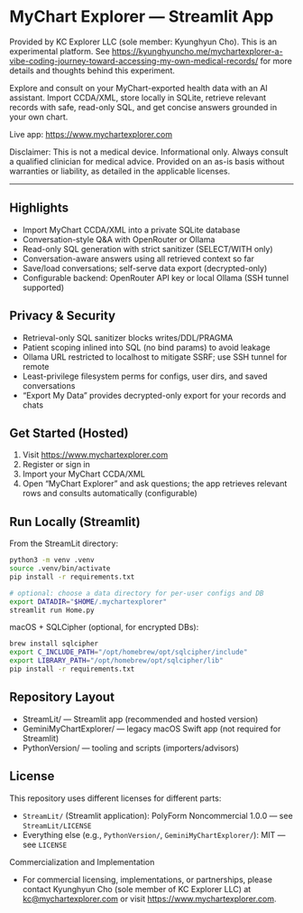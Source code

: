 # MyChart Explorer — Streamlit App

Provided by KC Explorer LLC (sole member: Kyunghyun Cho). This is an experimental platform. See https://kyunghyuncho.me/mychartexplorer-a-vibe-coding-journey-toward-accessing-my-own-medical-records/ for more details and thoughts behind this experiment.

Explore and consult on your MyChart-exported health data with an AI assistant. Import CCDA/XML, store locally in SQLite, retrieve relevant records with safe, read-only SQL, and get concise answers grounded in your own chart.

Live app: https://www.mychartexplorer.com

Disclaimer: This is not a medical device. Informational only. Always consult a qualified clinician for medical advice. Provided on an as-is basis without warranties or liability, as detailed in the applicable licenses.

---

## Highlights

- Import MyChart CCDA/XML into a private SQLite database
- Conversation-style Q&A with OpenRouter or Ollama
- Read-only SQL generation with strict sanitizer (SELECT/WITH only)
- Conversation-aware answers using all retrieved context so far
- Save/load conversations; self-serve data export (decrypted-only)
- Configurable backend: OpenRouter API key or local Ollama (SSH tunnel supported)

## Privacy & Security

- Retrieval-only SQL sanitizer blocks writes/DDL/PRAGMA
- Patient scoping inlined into SQL (no bind params) to avoid leakage
- Ollama URL restricted to localhost to mitigate SSRF; use SSH tunnel for remote
- Least-privilege filesystem perms for configs, user dirs, and saved conversations
- “Export My Data” provides decrypted-only export for your records and chats

## Get Started (Hosted)

1) Visit https://www.mychartexplorer.com
2) Register or sign in
3) Import your MyChart CCDA/XML
4) Open “MyChart Explorer” and ask questions; the app retrieves relevant rows and consults automatically (configurable)

## Run Locally (Streamlit)

From the StreamLit directory:

```bash
python3 -m venv .venv
source .venv/bin/activate
pip install -r requirements.txt

# optional: choose a data directory for per-user configs and DB
export DATADIR="$HOME/.mychartexplorer"
streamlit run Home.py
```

macOS + SQLCipher (optional, for encrypted DBs):

```bash
brew install sqlcipher
export C_INCLUDE_PATH="/opt/homebrew/opt/sqlcipher/include"
export LIBRARY_PATH="/opt/homebrew/opt/sqlcipher/lib"
pip install -r requirements.txt
```

## Repository Layout

- StreamLit/ — Streamlit app (recommended and hosted version)
- GeminiMyChartExplorer/ — legacy macOS Swift app (not required for Streamlit)
- PythonVersion/ — tooling and scripts (importers/advisors)

## License

This repository uses different licenses for different parts:

- `StreamLit/` (Streamlit application): PolyForm Noncommercial 1.0.0 — see `StreamLit/LICENSE`
- Everything else (e.g., `PythonVersion/`, `GeminiMyChartExplorer/`): MIT — see `LICENSE`

Commercialization and Implementation
- For commercial licensing, implementations, or partnerships, please contact Kyunghyun Cho (sole member of KC Explorer LLC) at kc@mychartexplorer.com or visit https://www.mychartexplorer.com.
